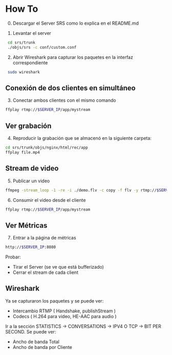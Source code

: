 # How To 

0. Descargar el Server SRS como lo explica en el README.md 

1. Levantar el server 
```bash
 cd srs/trunk
 ./objs/srs -c conf/custom.conf
```

2. Abrir Wireshark para capturar los paquetes en la interfaz correspondiente

```bash
 sudo wireshark
```

## Conexión de dos clientes en simultáneo

3. Conectar ambos clientes con el mismo comando 

```bash
ffplay rtmp://$SERVER_IP/app/mystream 
```
 
## Ver grabación 
4. Reproducir la grabación que se almacenó en la siguiente carpeta:
```bash
cd srs/trunk/objs/nginx/html/rec/app
ffplay file.mp4
```
## Stream de video 

5. Publicar un video 
```bash
ffmpeg -stream_loop -1 -re -i ./demo.flv -c copy -f flv -y rtmp://$SERVER_IP/app/mystream
```

6. Consumir el video desde el cliente
```bash
ffplay rtmp://$SERVER_IP/app/mystream 
```

## Ver Métricas 

7. Entrar a la página de métricas 
```bash
http://$SERVER_IP:8080
```
Probar: 
- Tirar el Server (se ve que está bufferizado)
- Cerrar el stream de cada client 


## Wireshark 
Ya se capturaron los paquetes y se puede ver:
- Intercambio RTMP ( Handshake, publishStream )
- Codecs ( H.264 para video, HE-AAC para audio ) 

Ir a la sección STATISTICS -> CONVERSATIONS -> IPV4 O TCP -> BIT PER SECOND. Se puede ver:
- Ancho de banda Total 
- Ancho de banda por Cliente  